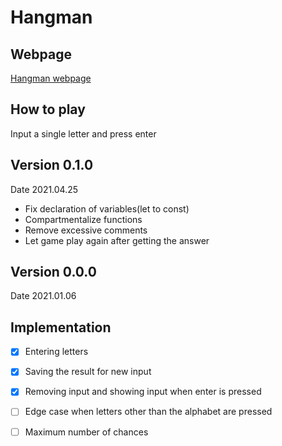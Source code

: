 # Hangman

## Webpage
[Hangman webpage](https://yjclarelee.github.io/hangman_game/)
## How to play
Input a single letter and press enter
## Version 0.1.0
Date 2021.04.25
- Fix declaration of variables(let to const)
- Compartmentalize functions
- Remove excessive comments
- Let game play again after getting the answer
## Version 0.0.0
Date 2021.01.06
## Implementation
- [x] Entering letters
- [x] Saving the result for new input
- [x] Removing input and showing input when enter is pressed
- [ ] Edge case when letters other than the alphabet are pressed
- [ ] Maximum number of chances

